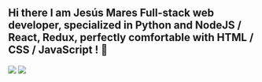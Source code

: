 ## Hi there I am Jesús Mares Full-stack web developer, specialized in Python and NodeJS / React, Redux, perfectly comfortable with HTML / CSS / JavaScript ! 👋
<div>
  <img heigth="180em" align="center" src="https://github-readme-stats.vercel.app/api?username=jesusmares82-hub&show_icons=true&theme=dracula">
  <img heigth="180em"  align="center" src="https://github-readme-stats.vercel.app/api/top-langs/?username=jesusmares82-hub&layout=compact&theme=dracula">
  
  
</div>
<!--
**jesusmares82-hub/jesusmares82-hub** is a ✨ _special_ ✨ repository because its `README.md` (this file) appears on your GitHub profile.

Here are some ideas to get you started:

- 🔭 I’m currently working on ...
- 🌱 I’m currently learning ...
- 👯 I’m looking to collaborate on ...
- 🤔 I’m looking for help with ...
- 💬 Ask me about ...
- 📫 How to reach me: ...
- 😄 Pronouns: ...
- ⚡ Fun fact: ...
-->
